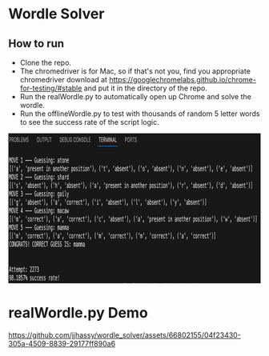# Wordle Solver 
## How to run
- Clone the repo.
- The chromedriver is for Mac, so if that's not you, find you appropriate chromedriver download at https://googlechromelabs.github.io/chrome-for-testing/#stable and put it in the directory of the repo.
- Run the realWordle.py to automatically open up Chrome and solve the wordle.
- Run the offlineWordle.py to test with thousands of random 5 letter words to see the success rate of the script logic.
<img src="https://github.com/jjhassy/wordle_solver/blob/387cf5d2d67ae120873ebd4afffe4f7d39e31a64/screenshot.png" width="900" height="300" />

# realWordle.py Demo
https://github.com/jjhassy/wordle_solver/assets/66802155/04f23430-305a-4509-8839-29177ff890a6

